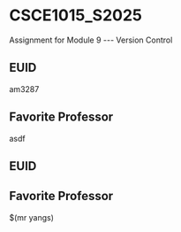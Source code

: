 # CSCE1015_S2025

Assignment for Module 9 --- Version Control

## EUID
am3287
## Favorite Professor
asdf
## EUID

## Favorite Professor
$(mr yangs)
